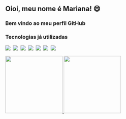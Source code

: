 ## Oioi, meu nome é Mariana! :smile:
### Bem vindo ao meu perfil GitHub

### Tecnologias já utilizadas
<p>
    <img src="https://img.shields.io/badge/HTML5-151515?style=for-the-badge&logo=html5&logoColor=ff007f"></img>&nbsp;
    <img src="https://img.shields.io/badge/CSS3-151515?style=for-the-badge&logo=css3&logoColor=ff007f"></img>&nbsp;
    <img src="https://img.shields.io/badge/Python-151515?style=for-the-badge&logo=python&logoColor=ff007f"></img>&nbsp;
    <img src="https://img.shields.io/badge/TypeScript-151515?style=for-the-badge&logo=typescript&logoColor=ff007f"></img>&nbsp;
    <img src="https://img.shields.io/badge/React-151515?style=for-the-badge&logo=react&logoColor=ff007f"></img>&nbsp;
    <img src="https://img.shields.io/badge/Node.js-151515?style=for-the-badge&logo=nodedotjs&logoColor=ff007f"></img>&nbsp;    
    <img src="https://img.shields.io/badge/MySQL-151515?style=for-the-badge&logo=mysql&logoColor=ff007f"></img>&nbsp;
</p>

<div>
<a href="https://github.com/seu-usuário-aqui">
<img height="180em" src="https://github-readme-stats.vercel.app/api/top-langs/?username=Mariayumi&layout=compact&langs_count=7&theme=dracula"/>
<img height="180em" src="https://github-readme-stats.vercel.app/api?username=Mariayumi&show_icons=true&theme=dracula&include_all_commits=true&count_private=true"/>
</div>
